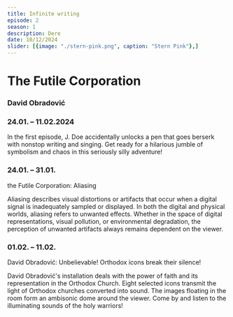 ```yaml
---
title: Infinite writing
episode: 2
season: 1
description: Dere
date: 10/12/2024
slider: [{image: "./stern-pink.png", caption: "Stern Pink"},]
---
```


# The Futile Corporation
### David Obradović

### 24.01. – 11.02.2024
In the first episode, J. Doe accidentally unlocks a pen that goes berserk with nonstop writing and singing. Get ready for a hilarious jumble of symbolism and chaos in this seriously silly adventure!

### 24.01. – 31.01.
the Futile Corporation: Aliasing

Aliasing describes visual distortions or artifacts that occur when a digital signal is inadequately sampled or displayed. In both the digital and physical worlds, aliasing refers to unwanted effects. Whether in the space of digital representations, visual pollution, or environmental degradation, the perception of unwanted artifacts always remains dependent on the viewer.
### 01.02. – 11.02.
David Obradović: Unbelievable! Orthodox icons break their silence!

David Obradović's installation deals with the power of faith and its representation in the Orthodox Church. Eight selected icons transmit the light of Orthodox churches converted into sound. The images floating in the room form an ambisonic dome around the viewer. Come by and listen to the illuminating sounds of the holy warriors!
